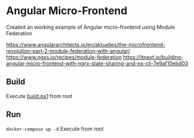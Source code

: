 # Angular Micro-Frontend
Created an working example of Angular micro-frontend using Module Federation

https://www.angulararchitects.io/en/aktuelles/the-microfrontend-revolution-part-2-module-federation-with-angular/
https://www.ngxs.io/recipes/module-federation
https://itnext.io/building-angular-micro-frontend-with-ngrx-state-sharing-and-nx-cli-7e9af10ebd03

## Build
Execute [build.ps1](build.ps1) from root

## Run
`docker-compose up -d` Execute from root
